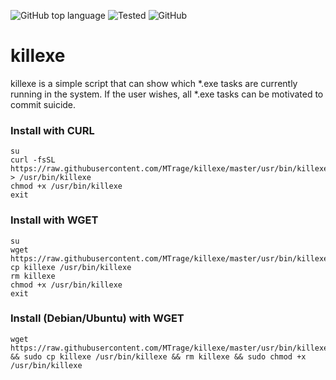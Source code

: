 ![GitHub top language](https://img.shields.io/github/languages/top/MTrage/killexe)
![Tested](https://img.shields.io/badge/Tested%20on-Arch%20Linux%20/%20Manjaro%20/%20Artix%20/%20Ubuntu%20-red) 
![GitHub](https://img.shields.io/github/license/MTrage/killexe)

# killexe
killexe is a simple script that can show which *.exe tasks are currently running in the system. If the user wishes, all *.exe tasks can be motivated to commit suicide.

### Install with CURL
    su
    curl -fsSL https://raw.githubusercontent.com/MTrage/killexe/master/usr/bin/killexe > /usr/bin/killexe
    chmod +x /usr/bin/killexe
    exit

### Install with WGET
    su
    wget https://raw.githubusercontent.com/MTrage/killexe/master/usr/bin/killexe
    cp killexe /usr/bin/killexe
    rm killexe
    chmod +x /usr/bin/killexe
    exit
    
### Install (Debian/Ubuntu) with WGET
    wget https://raw.githubusercontent.com/MTrage/killexe/master/usr/bin/killexe && sudo cp killexe /usr/bin/killexe && rm killexe && sudo chmod +x /usr/bin/killexe
